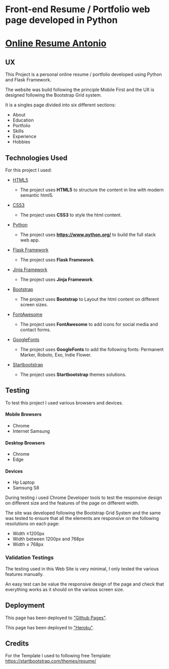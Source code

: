 # Front-end Resume / Portfolio web page developed in Python

# [Online Resume Antonio](https://onlineresumeantonio.herokuapp.com/)


## UX
 
This Project is a personal online resume / portfolio developed using Python and Flask Framework.

The website was build following the principle Mobile First and the UX is designed following the Bootstrap Grid system. 

It is a singles page divided into six different sections:

* About
* Education
* Portfolio
* Skills
* Experience
* Hobbies


## Technologies Used

For this project I used:

- [HTML5]( https://en.wikipedia.org/wiki/HTML5)
    - The project uses **HTML5** to structure the content in line with modern semantic html5.

- [CSS3](https://en.wikipedia.org/wiki/Cascading_Style_Sheets#CSS_3)
    - The project uses **CSS3** to style the html content.

- [Python](https://www.python.org/)
    - The project uses **https://www.python.org/** to build the full stack web app.
    
- [Flask Framework](https://palletsprojects.com/p/flask/)
    - The project uses **Flask Framework**.

- [Jinja Framework](https://palletsprojects.com/p/jinja/)
    - The project uses **Jinja Framework**.
    
- [Bootstrap](https://getbootstrap.com/)
    - The project uses **Bootstrap** to Layout the html content on different screen sizes.

- [FontAwesome](https://fontawesome.com/)
    - The project uses **FontAwesome** to add icons for social media and contact forms.


- [GoogleFonts](https://fonts.google.com/)
    - The project uses **GoogleFonts** to add the following fonts: Permanent Marker, Roboto, Exo, Indie Flower.

- [Startbootstrap](https://startbootstrap.com)
    - The project uses **Startbootstrap** themes solutions.


## Testing

To test this project I used various browsers and devices.

#### Mobile Browsers
* Chrome
* Internet Samsung 

#### Desktop Browsers
* Chrome
* Edge

#### Devices
* Hp Laptop
* Samsung S8

During testing i used Chrome Developer tools to test the responsive design on different size and the features of the page on different width.

The site was developed following the Bootstrap Grid System and the same was tested to ensure that all the elements are responsive on the following resolutions on each page:

- Width ≥1200px 
- Width between 1200px and 768px
- Width ≤ 768px 

### Validation Testings

The testing used in this Web Site is very minimal, I only tested the various features manually.

An easy test can be value the responsive design of the page and check that everything works as it should on the various screen size.

## Deployment

This page has been deployed to ["Github Pages"](https://gello94.github.io/first-milestone-antonio/).

This page has been deployed to ["Heroku"](https://onlineresumeantonio.herokuapp.com/).



## Credits

For the Template I used to following free Template: 
https://startbootstrap.com/themes/resume/